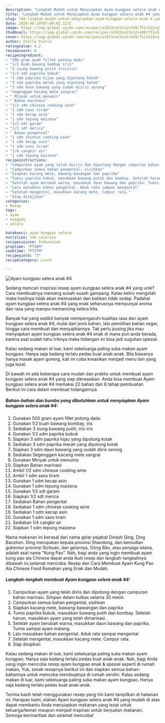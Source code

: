 ```yaml
---
description: "Langkah Mudah untuk Menyiapkan Ayam kungpao selera anak #4 yang Bisa Manjain Lidah"
title: "Langkah Mudah untuk Menyiapkan Ayam kungpao selera anak #4 yang Bisa Manjain Lidah"
slug: 748-langkah-mudah-untuk-menyiapkan-ayam-kungpao-selera-anak-4-yang-bisa-manjain-lidah
date: 2020-08-29T07:09:02.117Z
image: https://img-global.cpcdn.com/recipes/a1933ce23e12c4d9/751x532cq70/ayam-kungpao-selera-anak-4-foto-resep-utama.jpg
thumbnail: https://img-global.cpcdn.com/recipes/a1933ce23e12c4d9/751x532cq70/ayam-kungpao-selera-anak-4-foto-resep-utama.jpg
cover: https://img-global.cpcdn.com/recipes/a1933ce23e12c4d9/751x532cq70/ayam-kungpao-selera-anak-4-foto-resep-utama.jpg
author: Stella Pierce
ratingvalue: 4.2
reviewcount: 8
recipeingredient:
- "500 gram ayam fillet potong dadu"
- "1/2 buah bawang bombay iris"
- "3 siung bawang putih irisiris"
- "1/2 sdm paprika bubuk"
- "3 sdm paprika hijau yang dipotong kotak"
- "3 sdm paprika merah yang dipotong kotak"
- "3 sdm daun bawang yang sudah diiris serong"
- "Segenggam kacang mete sangrai"
- " Minyak untuk menumis"
- " Bahan marinasi"
- "1/2 sdm chinese cooking wine"
- "1 sdm saos tiram"
- "1 sdm kecap asin"
- "1 sdm tepung maizena"
- "1/2 sdt garam"
- "1/2 sdt merica"
- " Bahan pengental"
- "1 sdm chinese cooking wine"
- "1 sdm kecap asin"
- "1 sdm saos tiram"
- "1/4 cangkir air"
- "1 sdm tepung maizena"
recipeinstructions:
- "Campurkan ayam yang telah diiris dan dipotong dengan campuran bahan marinasi. Simpan dalam kulkas selama 30 menit."
- "Campurkan semua bahan pengental, sisihkan"
- "Siapkan kacang mete, bawang-bawangan dan paprika"
- "Tumis paprika bubuk, masukkan bawang putih dan bombay. Setelah harum, masukkan ayam yang telah dimarinasi."
- "Setelah ayam berubah warna, masukkan daun bawang dan paprika. Tumis sampai ayam matang."
- "Lalu masukkan bahan pengental. Aduk rata sampai mengental"
- "Setelah mengental, masukkan kacang mete. Campur rata."
- "Siap disajikan"
categories:
- Resep
tags:
- ayam
- kungpao
- selera

katakunci: ayam kungpao selera 
nutrition: 145 calories
recipecuisine: Indonesian
preptime: "PT36M"
cooktime: "PT37M"
recipeyield: "3"
recipecategory: Lunch

---
```



![Ayam kungpao selera anak #4](https://img-global.cpcdn.com/recipes/a1933ce23e12c4d9/751x532cq70/ayam-kungpao-selera-anak-4-foto-resep-utama.jpg)

Sedang mencari inspirasi resep ayam kungpao selera anak #4 yang unik? Cara membuatnya memang susah-susah gampang. Kalau keliru mengolah maka hasilnya tidak akan memuaskan dan bahkan tidak sedap. Padahal ayam kungpao selera anak #4 yang enak seharusnya mempunyai aroma dan rasa yang mampu memancing selera kita.

Banyak hal yang sedikit banyak mempengaruhi kualitas rasa dari ayam kungpao selera anak #4, mulai dari jenis bahan, lalu pemilihan bahan segar, hingga cara membuat dan menyajikannya. Tak perlu pusing jika mau menyiapkan ayam kungpao selera anak #4 enak di mana pun anda berada, karena asal sudah tahu triknya maka hidangan ini bisa jadi suguhan spesial.

Kalau sedang makan di luar, kami sekeluarga paling suka makan ayam kungpao. Hanya saja kadang terlalu pedas buat anak-anak. Bila biasanya hanya masak ayam goreng, kali ini coba kreasikan menjadi menu lain yang juga lezat.


Di bawah ini ada beberapa cara mudah dan praktis untuk membuat ayam kungpao selera anak #4 yang siap dikreasikan. Anda bisa membuat Ayam kungpao selera anak #4 memakai 22 bahan dan 8 tahap pembuatan. Berikut ini cara dalam membuat hidangannya.

<!--inarticleads1-->

##### Bahan-bahan dan bumbu yang dibutuhkan untuk menyiapkan Ayam kungpao selera anak #4:

1. Gunakan 500 gram ayam fillet potong dadu
1. Gunakan 1/2 buah bawang bombay, iris
1. Sediakan 3 siung bawang putih, iris-iris
1. Gunakan 1/2 sdm paprika bubuk
1. Siapkan 3 sdm paprika hijau yang dipotong kotak
1. Sediakan 3 sdm paprika merah yang dipotong kotak
1. Siapkan 3 sdm daun bawang yang sudah diiris serong
1. Sediakan Segenggam kacang mete sangrai
1. Gunakan  Minyak untuk menumis
1. Siapkan  Bahan marinasi:
1. Ambil 1/2 sdm chinese cooking wine
1. Ambil 1 sdm saos tiram
1. Gunakan 1 sdm kecap asin
1. Gunakan 1 sdm tepung maizena
1. Gunakan 1/2 sdt garam
1. Siapkan 1/2 sdt merica
1. Sediakan  Bahan pengental
1. Sediakan 1 sdm chinese cooking wine
1. Sediakan 1 sdm kecap asin
1. Gunakan 1 sdm saos tiram
1. Sediakan 1/4 cangkir air
1. Siapkan 1 sdm tepung maizena


Nama makanan ini berasal dari nama gelar pejabat Dinasti Qing, Ding Baozhen. Ding merupakan kepala provinsi Shandong, dan kemudian gubernur provinsi Sichuan, dan gelarnya, Gōng Bǎo, atau penjaga istana, adalah asal nama &#34;Kung Pao&#34;. Nah, bagi anda yang ingin membuat ayam kung pao ala Chinese dapat anda ikuti resep dan langkah-langkahnya dibawah ini,selamat mencoba. Resep dan Cara Membuat Ayam Kung Pao Ala Chinese Food Rumahan yang Enak dan Mudah. 

<!--inarticleads2-->

##### Langkah-langkah membuat Ayam kungpao selera anak #4:

1. Campurkan ayam yang telah diiris dan dipotong dengan campuran bahan marinasi. Simpan dalam kulkas selama 30 menit.
1. Campurkan semua bahan pengental, sisihkan
1. Siapkan kacang mete, bawang-bawangan dan paprika
1. Tumis paprika bubuk, masukkan bawang putih dan bombay. Setelah harum, masukkan ayam yang telah dimarinasi.
1. Setelah ayam berubah warna, masukkan daun bawang dan paprika. Tumis sampai ayam matang.
1. Lalu masukkan bahan pengental. Aduk rata sampai mengental
1. Setelah mengental, masukkan kacang mete. Campur rata.
1. Siap disajikan


Kalau sedang makan di luar, kami sekeluarga paling suka makan ayam kungpao. Hanya saja kadang terlalu pedas buat anak-anak. Nah, bagi Anda yang ingin mencoba resep ayam kungpao enak &amp; spesial seperti di rumah makan, Yuk, simak resepnya berikut ini dan siapkan semua bahan-bahannya untuk mencoba membuatnya di rumah sendiri. Kalau sedang makan di luar, kami sekeluarga paling suka makan ayam kungpao. Hanya saja kadang terlalu pedas buat anak-anak. 

Terima kasih telah menggunakan resep yang tim kami tampilkan di halaman ini. Harapan kami, olahan Ayam kungpao selera anak #4 yang mudah di atas dapat membantu Anda menyiapkan makanan yang lezat untuk keluarga/teman maupun menjadi inspirasi untuk berjualan makanan. Semoga bermanfaat dan selamat mencoba!
